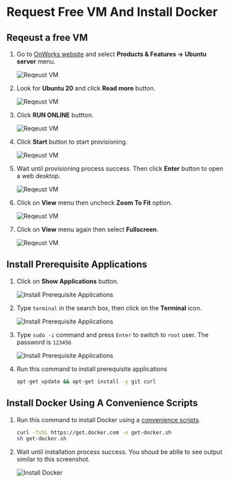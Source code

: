 # Request Free VM And Install Docker

## Reqeust a free VM

1. Go to [OnWorks website](https://www.onworks.net/) and select **Products & Features -> Ubuntu server** menu.

    ![Reqeust VM](../images/request-vm-1.png)

2. Look for **Ubuntu 20** and click **Read more** button.

    ![Reqeust VM](../images/request-vm-2.png)

3. Click **RUN ONLINE** buttton.

    ![Reqeust VM](../images/request-vm-3.png)

4. Click **Start** button to start provisioning.

    ![Reqeust VM](../images/request-vm-4.png)

5. Wait until provisioning process success. Then click **Enter** button to open a web desktop.

    ![Reqeust VM](../images/request-vm-5.png)

6. Click on **View** menu then uncheck **Zoom To Fit** option.

    ![Reqeust VM](../images/request-vm-7.png)

7. Click on **View** menu again then select **Fullscreen**.

    ![Reqeust VM](../images/request-vm-8.png)

## Install Prerequisite Applications

1. Click on **Show Applications** button.

    ![Install Prerequisite Applications](../images/install-prereq-app-1.png)

2. Type `terminal` in the search box, then click on the **Terminal** icon.

    ![Install Prerequisite Applications](../images/install-prereq-app-2.png)

3. Type `sudo -i` command and press `Enter` to switch to `root` user. The password is `123456`

    ![Install Prerequisite Applications](../images/install-prereq-app-3.png)

4. Run this command to install prerequisite applications

    ```sh
    apt-get update && apt-get install -y git curl
    ```

## Install Docker Using A Convenience Scripts

1. Run this command to install Docker using a [convenience scripts](https://docs.docker.com/engine/install/ubuntu/#install-using-the-convenience-script).

    ```sh
    curl -fsSL https://get.docker.com -o get-docker.sh
    sh get-docker.sh
    ```

2. Wait until installation process success. You shoud be ablle to see output similar to this screenshot.

    ![Install Docker](../images/install-docker-1.png)
